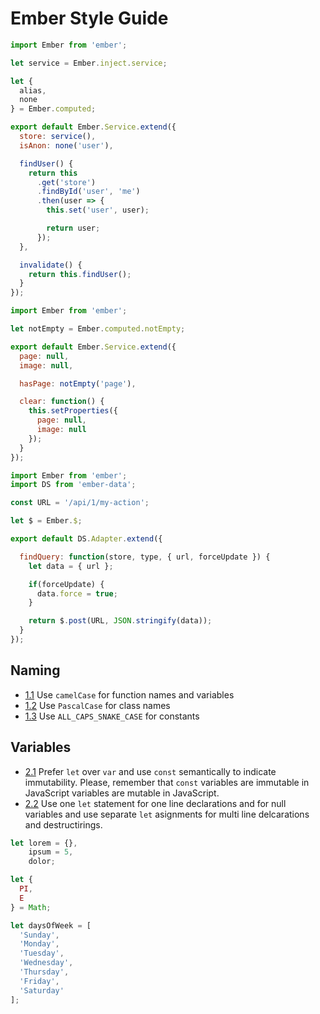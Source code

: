 # Ember Style Guide

```js
import Ember from 'ember';

let service = Ember.inject.service;

let {
  alias,
  none
} = Ember.computed;

export default Ember.Service.extend({
  store: service(),
  isAnon: none('user'),

  findUser() {
    return this
      .get('store')
      .findById('user', 'me')
      .then(user => {
        this.set('user', user);

        return user;
      });
  },

  invalidate() {
    return this.findUser();
  }
});
```

```js
import Ember from 'ember';

let notEmpty = Ember.computed.notEmpty;

export default Ember.Service.extend({
  page: null,
  image: null,

  hasPage: notEmpty('page'),

  clear: function() {
    this.setProperties({
      page: null,
      image: null
    });
  }
});
```

```js
import Ember from 'ember';
import DS from 'ember-data';

const URL = '/api/1/my-action';

let $ = Ember.$;

export default DS.Adapter.extend({

  findQuery: function(store, type, { url, forceUpdate }) {
    let data = { url };

    if(forceUpdate) {
      data.force = true;
    }

    return $.post(URL, JSON.stringify(data));
  }
});
```

## Naming

* [1.1](#1.1) Use `camelCase` for function names and variables
* [1.2](#1.2) Use `PascalCase` for class names
* [1.3](#1.3) Use `ALL_CAPS_SNAKE_CASE` for constants

## Variables

* [2.1](#2.1) Prefer `let` over `var` and use `const` semantically to indicate
  immutability. Please, remember that `const` variables are immutable in
  JavaScript variables are mutable in JavaScript.
* [2.2](#2.2) Use one `let` statement for one line declarations and for null
  variables and use separate `let` asignments for multi line delcarations and
  destructirings.

```js
let lorem = {},
    ipsum = 5,
    dolor;

let {
  PI,
  E
} = Math;

let daysOfWeek = [
  'Sunday',
  'Monday',
  'Tuesday',
  'Wednesday',
  'Thursday',
  'Friday',
  'Saturday'
];
```
